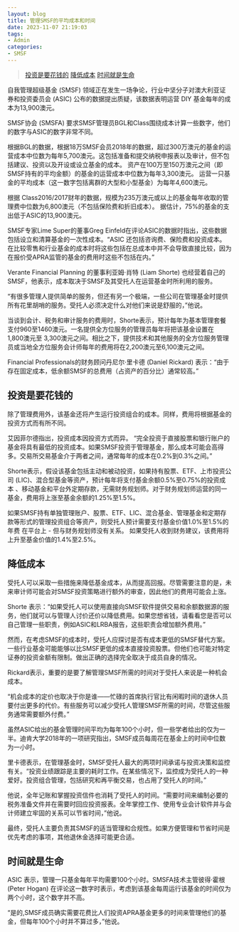 ```yaml
---
layout: blog
title: 管理SMSF的平均成本和时间
date: 2023-11-07 21:19:03
tags: 
- Admin
categories: 
- SMSF
---
```

 
> [投资是要花钱的](#投资是要花钱的)
> [降低成本](#降低成本)
> [时间就是生命](#时间就是生命)

自我管理超级基金 (SMSF) 领域正在发生一场争论，行业中坚分子对澳大利亚证券和投资委员会 (ASIC) 公布的数据提出质疑，该数据表明运营 DIY 基金每年的成本为13,900澳元。

SMSF协会 (SMSFA) 要求SMSF管理员BGL和Class围绕成本计算一些数字，他们的数字与ASIC的数字非常不同。

根据BGL的数据，根据18万SMSF会员2018年的数据，超过300万澳元的基金的运营成本中位数为每年5,700澳元。这包括准备和提交纳税申报表以及审计，但不包括建议、投资以及开设或设立基金的成本。 资产在100万至150万澳元之间（即SMSF持有的平均金额）的基金的运营成本中位数为每年3,300澳元。 运营一只基金的平均成本（这一数字包括离群的大型和小型基金）为每年4,600澳元。

根据 Class2016/2017财年的数据，规模为235万澳元或以上的基金每年收取的管理费中位数为6,800澳元（不包括保险费和折旧成本）。 据估计，75%的基金的支出低于ASIC的13,900澳元。

SMSF专家Lime Super的董事Greg Einfeld在评论ASIC的数据时指出，这些数据包括设立和清算基金的一次性成本。“ASIC 还包括咨询费、保险费和投资成本。 在比较零售和行业基金的成本时将这些包括在总成本中并不会导致直接比较，因为在报价受APRA监管的基金的费用时这些不包括在内。”

Verante Financial Planning 的董事利亚姆·肖特 (Liam Shorte) 也经营着自己的SMSF，他表示，成本取决于SMSF及其受托人在运营基金时所利用的服务。

“有很多管理人提供简单的服务，但还有另一个极端，一些公司在管理基金时提供所有花里胡哨的服务。受托人必须决定什么对他们来说是舒服的，”他说。

当谈到会计、税务和审计服务的费用时，Shorte表示，预计每年为基本管理套餐支付960至1460澳元。一名提供全方位服务的管理员每年将把该基金设置在 1,800澳元至 3,300澳元之间。相比之下，提供技术和其他服务的全方位服务管理员或当地全方位服务会计师每年的费用将在2,200澳元至6,100澳元之间。

Financial Professionals的财务顾问丹尼尔·里卡德 (Daniel Rickard) 表示：“由于存在固定成本，低余额SMSF的总费用（占资产的百分比）通常较高。”

## 投资是要花钱的
除了管理费用外，该基金还将产生运行投资组合的成本。同样，费用将根据基金的投资方式而有所不同。

艾因菲尔德指出，投资成本因投资方式而异。 “完全投资于直接股票和银行账户的基金将具有最低的投资成本。如果SMSF投资于管理基金，那么成本可能会高得多。交易所交易基金介于两者之间，通常每年的成本在0.2%到0.3%之间。”

Shorte表示，假设该基金包括主动和被动投资，如果持有股票、ETF、上市投资公司 (LIC)、混合型基金等资产，预计每年将支付基金余额0.5%至0.75%的投资成本 、移动基金和平台外定期存款，无需财务规划师。对于财务规划师运营的同一基金，费用将上涨至基金余额的1.25%至1.5%。

如果SMSF持有单独管理账户、股票、ETF、LIC、混合基金、管理基金和定期存款等形式的管理投资组合等资产，则受托人预计需要支付基金价值1.0%至1.5%的年费 在平台上 - 但与财务规划师没有关系。 如果受托人收到财务建议，该费用将上升至基金价值的1.4%至2.5%。

## 降低成本
受托人可以采取一些措施来降低基金成本，从而提高回报。尽管需要注意的是，未来审计师可能会对SMSF投资策略进行额外的审查，因此他们的费用可能会上涨。

Shorte 表示：“如果受托人可以使用直接向SMSF软件提供交易和余额数据源的服务，他们就可以与管理人讨价还价以降低费用。如果您想省钱，请看看您是否可以自己管理一些职责，例如ASIC和LRBA报告，这些职责会增加额外费用。”

然而，在考虑SMSF的成本时，受托人应探讨是否有成本更低的SMSF替代方案。 一些行业基金可能能够以比SMSF更低的成本直接投资股票。但他们也可能对特定证券的投资金额有限制。做出正确的选择完全取决于成员自身的情况。

Rickard表示，重要的是要了解管理SMSF所需的时间对于受托人来说是一种机会成本。

“机会成本的定价也取决于你是谁——忙碌的首席执行官比有闲暇时间的退休人员要付出更多的代价。有些服务可以减少受托人管理SMSF所需的时间，尽管这些服务通常需要额外付费。”

虽然ASIC给出的基金管理时间平均为每年100个小时，但一些学者给出的仅为一半。迪肯大学2018年的一项研究指出，SMSF成员每周花在基金上的时间中位数为一小时。

里卡德表示，在管理基金时，SMSF受托人最大的两项时间承诺与投资决策和监控有关。“投资业绩跟踪是主要的耗时工作。在某些情况下，监控成为受托人的一种爱好。投资组合管理，包括研究和再平衡交易，也占用了受托人的时间。”

他说，全年记账和掌握投资信件也消耗了受托人的时间。“需要时间来编制必要的税务准备文件并在需要时回应投资报表。全年掌控工作、使用专业会计软件并与会计师建立牢固的关系可以节省时间，”他说。

最终，受托人主要负责其SMSF的适当管理和合规性。如果方便管理和节省时间是优先考虑的事项，其他退休金选择可能更合适。

## 时间就是生命
ASIC 表示，管理一只基金每年平均需要100个小时。SMSFA技术主管彼得·霍根 (Peter Hogan) 在评论这一数字时表示，考虑到该基金每周运行该基金的时间仅为两个小时，这个数字并不高。

“是的,SMSF成员确实需要花费比人们投资APRA基金更多的时间来管理他们的基金，但每年100个小时并不算过多，”他说。

